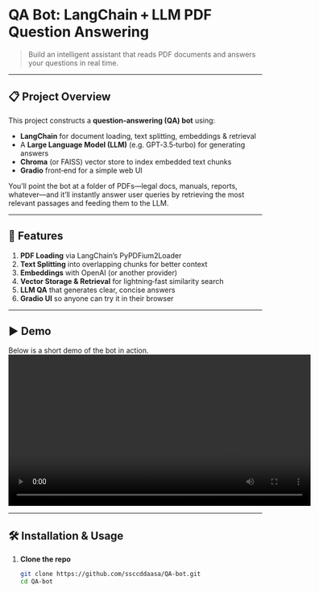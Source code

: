 # QA Bot: LangChain + LLM PDF Question Answering

> Build an intelligent assistant that reads PDF documents and answers your questions in real time.

---

## 📋 Project Overview

This project constructs a **question‑answering (QA) bot** using:

- **LangChain** for document loading, text splitting, embeddings & retrieval  
- A **Large Language Model (LLM)** (e.g. GPT‑3.5‑turbo) for generating answers  
- **Chroma** (or FAISS) vector store to index embedded text chunks  
- **Gradio** front‑end for a simple web UI  

You’ll point the bot at a folder of PDFs—legal docs, manuals, reports, whatever—and it’ll instantly answer user queries by retrieving the most relevant passages and feeding them to the LLM.

---

## 🚀 Features

1. **PDF Loading** via LangChain’s PyPDFium2Loader  
2. **Text Splitting** into overlapping chunks for better context  
3. **Embeddings** with OpenAI (or another provider)  
4. **Vector Storage & Retrieval** for lightning‑fast similarity search  
5. **LLM QA** that generates clear, concise answers  
6. **Gradio UI** so anyone can try it in their browser  

---

## ▶️ Demo

Below is a short demo of the bot in action.  
<video controls width="600">
  <source src="asset_video.mp4" type="video/mp4">
  Your browser does not support the video tag.
</video>


---

## 🛠️ Installation & Usage

1. **Clone the repo**  
   ```bash
   git clone https://github.com/ssccddaasa/QA-bot.git
   cd QA-bot
